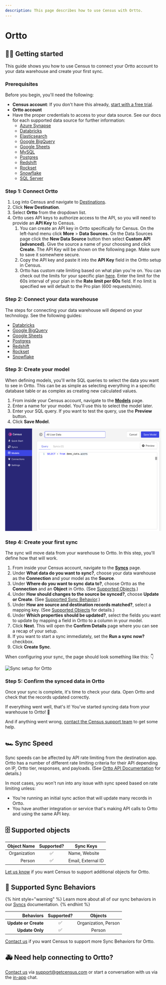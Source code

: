 ```yaml
---
description: This page describes how to use Census with Ortto.
---
```


# Ortto

## 🏃‍♀️ Getting started

This guide shows you how to use Census to connect your Ortto account to your data warehouse and create your first sync.

### Prerequisites

Before you begin, you'll need the following:

* **Census account**: If you don't have this already, [start with a free trial](https://app.getcensus.com/).
* **Ortto account**
* Have the proper credentials to access to your data source. See our docs for each supported data source for further information:
  * [Azure Synapse](../sources/azure-synapse.md)
  * [Databricks](https://docs.getcensus.com/sources/databricks)
  * [Elasticsearch](https://docs.getcensus.com/sources/elasticsearch)
  * [Google BigQuery](https://docs.getcensus.com/sources/google-bigquery)
  * [Google Sheets](https://docs.getcensus.com/sources/google-sheets)
  * [MySQL](https://docs.getcensus.com/sources/mysql)
  * [Postgres](https://docs.getcensus.com/sources/postgres)
  * [Redshift](https://docs.getcensus.com/sources/redshift)
  * [Rockset](https://docs.getcensus.com/sources/rockset)
  * [Snowflake](https://docs.getcensus.com/sources/snowflake)
  * [SQL Server](https://docs.getcensus.com/sources/sql-server)

### Step 1: Connect Ortto

1. Log into Census and navigate to [Destinations](https://app.getcensus.com/destinations).
2. Click **New Destination**.
3. Select **Ortto** from the dropdown list.
4. Ortto uses API keys to authorize access to the API, so you will need to provide an **API Key** to Census.
   1. You can create an API key in Ortto specifically for Census. On the left-hand menu click **More** > **Data Sources.** On the Data Sources page click the **New Data Source** button then select **Custom API (advanced).** Give the source a name of your choosing and click **Create.** The API Key will be shown on the following page. Make sure to save it somewhere secure.
   2. Copy the API key and paste it into the **API Key** field in the Ortto setup in Census.
   3. Ortto has custom rate limiting based on what plan you're on. You can check out the limits for your specific plan [here](https://help.ortto.com/developer/latest/developer-guide/rate-limits.html). Enter the limit for the 60s interval of your plan in the **Rate limit per 60s** field. If no limit is specified we will default to the Pro plan (600 requests/min).

### Step 2: Connect your data warehouse

The steps for connecting your data warehouse will depend on your technology. See the following guides:

* [Databricks](https://docs.getcensus.com/sources/databricks)
* [Google BigQuery](https://docs.getcensus.com/sources/google-bigquery)
* [Google Sheets](https://docs.getcensus.com/sources/google-sheets)
* [Postgres](https://docs.getcensus.com/sources/postgres)
* [Redshift](https://docs.getcensus.com/sources/redshift)
* [Rockset](https://docs.getcensus.com/sources/rockset)
* [Snowflake](https://docs.getcensus.com/sources/snowflake)

### Step 3: Create your model

When defining models, you'll write SQL queries to select the data you want to see in Ortto. This can be as simple as selecting everything in a specific database table or as complex as creating new calculated values.

1. From inside your Census account, navigate to the [**Models**](https://app.getcensus.com/models) page.
2. Enter a name for your model. You'll use this to select the model later.
3. Enter your SQL query. If you want to test the query, use the **Preview** button.
4. Click **Save Model**.

![Basic SQL query for a new model](<../.gitbook/assets/image (22) (1).png>)

### Step 4: Create your first sync <a href="#step-4-create-your-first-sync" id="step-4-create-your-first-sync"></a>

The sync will move data from your warehouse to Ortto. In this step, you'll define how that will work.

1. From inside your Census account, navigate to the [**Syncs**](https://app.getcensus.com/syncs) page.
2. Under **What data do you want to sync?**, choose your data warehouse as the **Connection** and your model as the **Source**.
3. Under **Where do you want to sync data to?**, choose Ortto as the **Connection** and an **Object** in Ortto. (See [Supported Objects](ortto.md#supported-objects).)
4. Under **How should changes to the source be synced?**, choose **Update or Create**. (See [Supported Sync Behavior](ortto.md#supported-sync-behaviors).)
5. Under **How are source and destination records matched?**, select a mapping key. (See [Supported Objects](ortto.md#supported-objects) for details.)
6. Under **Which properties should be updated?**, select the fields you want to update by mapping a field in Ortto to a column in your model.
7. Click **Next**. This will open the **Confirm Details** page where you can see a recap of your setup.
8. If you want to start a sync immediately, set the **Run a sync now?** checkbox.
9. Click **Create Sync**.

When configuring your sync, the page should look something like this: 👇

![Sync setup for Ortto](<../.gitbook/assets/Ortto Create Sync Screenshot.png>)

### Step 5: Confirm the synced data in Ortto

Once your sync is complete, it's time to check your data. Open Ortto and check that the records updated correctly.

If everything went well, that's it! You've started syncing data from your warehouse to Ortto! 🎉

And if anything went wrong, [contact the Census support team](mailto:support@getcensus.com) to get some help.

## 🏎 Sync Speed

Sync speeds can be affected by API rate limiting from the destination app. Ortto has a number of different rate limiting criteria for their API depending on IP, Ortto tier, responses, and payloads. (See [Ortto API Documentation](https://help.ortto.com/developer/latest/developer-guide/rate-limits.html) for details.)

In most cases, you won't run into any issue with sync speed based on rate limiting unless:

* You're running an initial sync action that will update many records in Ortto.
* You have another integration or service that's making API calls to Ortto and using the same API key.

## 🗄 Supported objects

| **Object Name** | **Supported?** | **Sync Keys**      |
| --------------: | :------------: | ------------------ |
|    Organization |        ✅       | Name, Website      |
|          Person |        ✅       | Email, External ID |

[Let us know](mailto:support@getcensus.com) if you want Census to support additional objects for Ortto.

## 🔄 Supported Sync Behaviors

{% hint style="warning" %}
Learn more about all of our sync behaviors in our [Syncs](broken-reference) documentation.
{% endhint %}

|        **Behaviors** | **Supported?** |      **Objects**     |
| -------------------: | :------------: | :------------------: |
| **Update or Create** |        ✅       | Organization, Person |
|      **Update Only** |        ✅       |        Person        |

[Contact us](mailto:support@getcensus.com) if you want Census to support more Sync Behaviors for Ortto.

## 🚑 Need help connecting to Ortto?

[Contact us](mailto:support@getcensus.com) via support@getcensus.com or start a conversation with us via the [in-app](https://app.getcensus.com) chat.
